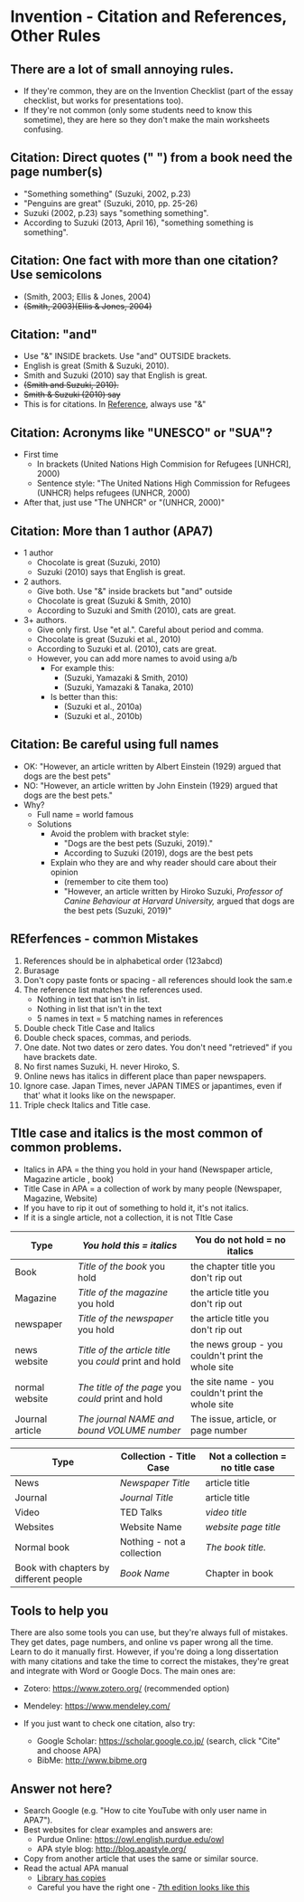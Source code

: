 # Invention - Citation and References, Other Rules

## There are a lot of small annoying rules. 
* If they're common, they are on the Invention Checklist (part of the essay checklist, but works for presentations too). 
* If they're not common (only some students need to know this sometime), they are here so they don't make the main worksheets confusing. 

## Citation: Direct quotes (" ") from a book need the page number(s)
* "Something something" (Suzuki, 2002, p.23)
* "Penguins are great" (Suzuki, 2010, pp. 25-26)
* Suzuki (2002, p.23) says "something something".
* According to Suzuki (2013, April 16), "something something is something".

## Citation:  One fact with more than one citation? Use semicolons
* (Smith, 2003; Ellis & Jones, 2004)
* ~~(Smith, 2003)(Ellis & Jones, 2004)~~

## Citation: "and"
* Use "&"  INSIDE brackets. Use "and" OUTSIDE brackets. 
* English is great (Smith & Suzuki, 2010).
* Smith and Suzuki (2010) say that English is great.
* ~~(Smith and Suzuki, 2010).~~
* ~~Smith & Suzuki (2010) say~~
* This is for citations. In [Reference](Invention-ReferenceGeneralRules), always use "&"

## Citation:  Acronyms like "UNESCO" or "SUA"?
* First time  
    * In brackets (United Nations High Commision for Refugees [UNHCR], 2000)
    * Sentence style: "The United Nations High Commission for Refugees (UNHCR) helps refugees (UNHCR, 2000)
* After that, just use "The UNHCR" or "(UNHCR, 2000)"

## Citation:  More than 1 author (APA7)
* 1 author
    * Chocolate is great (Suzuki, 2010)
    * Suzuki (2010) says that English is great.
* 2 authors. 
    * Give both. Use "&" inside brackets but "and" outside
    * Chocolate is great (Suzuki & Smith, 2010)
    * According to Suzuki and Smith (2010), cats are great.
* 3+ authors. 
    * Give only first. Use "et al.". Careful about period and comma. 
    * Chocolate is great (Suzuki et al., 2010)
    * According to Suzuki et al. (2010), cats are great.
    * However, you can add more names to avoid using a/b
        * For example this: 
            * (Suzuki, Yamazaki & Smith, 2010)
            * (Suzuki, Yamazaki & Tanaka, 2010)
        * Is better than this:
            * (Suzuki et al., 2010a)
            * (Suzuki et al., 2010b)

## Citation: Be careful using full names
* OK: "However, an article written by Albert Einstein (1929) argued that dogs are the best pets"
* NO: "However, an article written by John Einstein (1929) argued that dogs are the best pets."
* Why? 
    * Full name = world famous
    * Solutions
        * Avoid the problem with bracket style: 
            * "Dogs are the best pets (Suzuki, 2019)."
            * According to Suzuki (2019), dogs are the best pets
        * Explain who they are and why reader should care about their opinion   
            * (remember to cite them too) 
            * "However, an article written by Hiroko Suzuki, *Professor of Canine Behaviour at Harvard University,*  argued that dogs are the best pets (Suzuki, 2019)"

## REferfences - common Mistakes
1) References should be in alphabetical order (123abcd)
2) Burasage
3) Don't copy paste fonts or spacing - all references should look the sam.e   
4) The reference list matches the references used. 
    * Nothing in text that isn't in list. 
    * Nothing in list that isn't in the text 
    * 5 names in text = 5  matching names in references
5) Double check Title Case and Italics
6) Double check spaces, commas, and periods. 
7) One date. Not two dates or zero dates. You don't need "retrieved" if you have brackets date.
8) No first names Suzuki, H. never Hiroko, S. 
9) Online news has italics in different place than paper newspapers. 
10) Ignore case. Japan Times, never JAPAN TIMES or japantimes, even if that' what it looks like on the newspaper. 
11) Triple check Italics and Title case. 

## TItle case and italics is the most common of common problems. 
* Italics in APA = the thing you hold in your hand (Newspaper article, Magazine article , book)
* Title Case in APA = a collection of work by many people (Newspaper, Magazine, Website)
* If you have to rip it out of something to hold it, it's not italics. 
* If it is a single article, not a collection, it is not TItle Case 


|Type        | *You hold this = italics*                               | You do not hold = no italics
|---         |---                                                      |---
|Book        |*Title of the book* you hold                             |the chapter title you don't rip out
|Magazine    |*Title of the magazine* you hold                         |the article title you don't rip out
|newspaper   |*Title of the newspaper* you hold                        |the article title you don't rip out
|news website |*Title of the article title* you *could* print and hold |the news group - you couldn't print the whole site
|normal website |*The title of the page* you *could* print and hold    |the site name - you couldn't print the whole site
|Journal article |*The journal NAME and bound VOLUME number*           |The issue, article, or page number


|Type        |Collection - Title Case                    |Not a collection = no title case
|---         |---                                        |---
|News        |*Newspaper Title*                          |article title
|Journal     |*Journal Title*                            |article title
|Video       |TED Talks                                  |*video title*
|Websites    |Website Name                               |*website page title*
|Normal book |Nothing - not a collection                 |*The book title.* 
|Book with chapters by different people  |*Book Name*    |Chapter in book

 
 
## Tools to help you
There are also some tools you can use, but they're always full of mistakes. They get dates, page numbers, and online vs paper wrong all the time. Learn to do it manually first. However, if you're doing a long dissertation with many citations and take the time to correct the mistakes, they're great and integrate with Word or Google Docs. The main ones are:

* Zotero: https://www.zotero.org/ (recommended option)
* Mendeley: https://www.mendeley.com/

* If you just want to check one citation, also try:
    * Google Scholar: https://scholar.google.co.jp/ (search, click "Cite" and choose APA)
    * BibMe:  http://www.bibme.org  

## Answer not here? 
* Search Google (e.g. "How to cite YouTube with only user name in APA7").
* Best websites for clear examples and answers are:
    * Purdue Online: https://owl.english.purdue.edu/owl
    * APA style blog: http://blog.apastyle.org/ 
* Copy from another article that uses the same or similar source.
* Read the actual APA manual
    * [Library has copies](https://opac.rikkyo.ac.jp/opac/opac_details/?reqCode=fromlist&lang=0&amode=11&bibid=BB50621412&opkey=B166873801269221&start=1&totalnum=237&listnum=11&place=&list_disp=50&list_sort=0&cmode=0&chk_st=0&check=00000000000000000000000000000000000000000000000000) 
    * Careful you have the right one - [7th edition looks like this](https://apastyle.apa.org/products/publication-manual-7th-edition)

